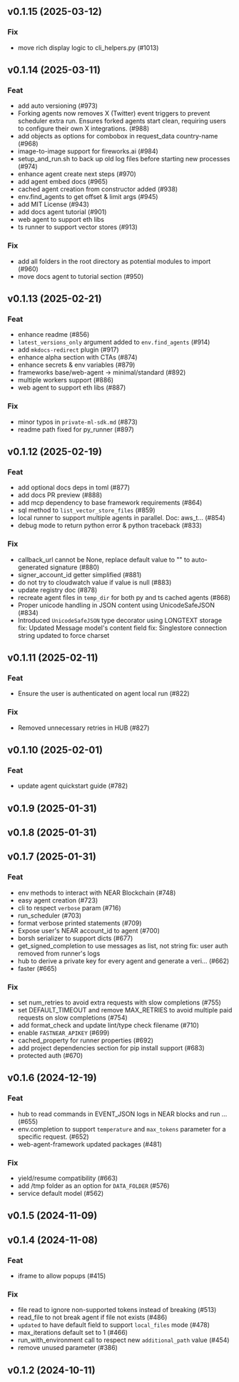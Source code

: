 ## v0.1.15 (2025-03-12)

### Fix

- move rich display logic to cli_helpers.py (#1013)

## v0.1.14 (2025-03-11)

### Feat

- add auto versioning (#973)
- Forking agents now removes X (Twitter) event triggers to prevent scheduler extra run. Ensures forked agents start clean, requiring users to configure their own X integrations. (#988)
- add objects as options for combobox in request_data country-name (#968)
- image-to-image support for fireworks.ai (#984)
- setup_and_run.sh to back up old log files before starting new processes (#974)
- enhance agent create next steps (#970)
- add agent embed docs (#965)
- cached agent creation from constructor added (#938)
- env.find_agents to get offset & limit args (#945)
- add MIT License (#943)
- add docs agent tutorial (#901)
- web agent to support eth libs
- ts runner to support vector stores (#913)

### Fix

- add all folders in the root directory as potential modules to import (#960)
- move docs agent to tutorial section (#950)

## v0.1.13 (2025-02-21)

### Feat

- enhance readme (#856)
- `latest_versions_only` argument added to `env.find_agents` (#914)
- add `mkdocs-redirect` plugin (#917)
- enhance alpha section with CTAs (#874)
- enhance secrets & env variables (#879)
- frameworks base/web-agent -> minimal/standard (#892)
- multiple workers support (#886)
- web agent to support eth libs (#887)

### Fix

- minor typos in `private-ml-sdk.md` (#873)
- readme path fixed for py_runner (#897)

## v0.1.12 (2025-02-19)

### Feat

- add optional docs deps in toml (#877)
- add docs PR preview (#888)
- add mcp dependency to base framework requirements (#864)
- sql method to `list_vector_store_files` (#859)
- local runner to support multiple agents in parallel. Doc: aws_t… (#854)
- debug mode to return python error & python traceback (#833)

### Fix

- callback_url cannot be None, replace default value to "" to auto-generated signature (#880)
- signer_account_id getter simplified (#881)
- do not try to cloudwatch value if value is null (#883)
- update registry doc (#878)
- recreate agent files in `temp_dir` for both py and ts cached agents (#868)
- Proper unicode handling in JSON content using UnicodeSafeJSON (#834)
- Introduced `UnicodeSafeJSON` type decorator using LONGTEXT storage
fix: Updated Message model's content field
fix: Singlestore connection string updated to force charset

## v0.1.11 (2025-02-11)

### Feat

- Ensure the user is authenticated on agent local run (#822)

### Fix

- Removed unnecessary retries in HUB (#827)

## v0.1.10 (2025-02-01)

### Feat

- update agent quickstart guide (#782)

## v0.1.9 (2025-01-31)

## v0.1.8 (2025-01-31)

## v0.1.7 (2025-01-31)

### Feat

- env methods to interact with NEAR Blockchain (#748)
- easy agent creation (#723)
- cli to respect `verbose` param (#716)
- run_scheduler (#703)
- format verbose printed statements (#709)
- Expose user's NEAR account_id to agent (#700)
- borsh serializer to support dicts (#677)
- get_signed_completion to use messages as list, not string
fix: user auth removed from runner's logs
- hub to derive a private key for every agent and generate a veri… (#662)
- faster (#665)

### Fix

- set num_retries to avoid extra requests with slow completions (#755)
- set DEFAULT_TIMEOUT and remove MAX_RETRIES to avoid multiple paid requests on slow completions (#754)
- add format_check and update lint/type check filename (#710)
- enable `FASTNEAR_APIKEY` (#699)
- cached_property for runner properties (#692)
- add project dependencies section for pip install support (#683)
- protected auth (#670)

## v0.1.6 (2024-12-19)

### Feat

- hub to read commands in EVENT_JSON logs in NEAR blocks and run … (#655)
- env.completion to support `temperature` and `max_tokens` parameter for a specific request. (#652)
- web-agent-framework updated packages (#481)

### Fix

- yield/resume compatibility (#663)
- add /tmp folder as an option for `DATA_FOLDER` (#576)
- service default model (#562)

## v0.1.5 (2024-11-09)

## v0.1.4 (2024-11-08)

### Feat

- iframe to allow popups (#415)

### Fix

- file read to ignore non-supported tokens instead of breaking (#513)
- read_file to not break agent if file not exists (#486)
- `updated` to have default field to support `local_files` mode (#478)
- max_iterations default set to 1 (#466)
- run_with_environment call to respect new `additional_path` value (#454)
- remove unused parameter (#386)

## v0.1.2 (2024-10-11)
